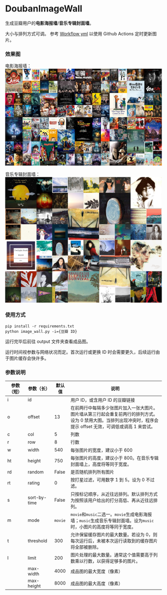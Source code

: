# DoubanImageWall

生成豆瓣用户的**电影海报墙**/**音乐专辑封面墙**。

大小与排列方式可调。
参考 [Workflow yml](.github/workflows/generate-image-wall.yml) 以使用 Github Actions 定时更新图片。

### 效果图
电影海报墙：
![MoviePosterWall](output/49729399_movie.jpg?raw=true "MoviePosterWall")

音乐专辑封面墙：
![MusicAlbumCoverrWall](output/49729399_music.jpg?raw=true "MusicAlbumCoverrWall")

### 使用方式
```
pip install -r requirements.txt
python image_wall.py -i={豆瓣 ID}
```
运行完毕后前往 output 文件夹查看成品图。

运行时间视参数与网络状况而定。首次运行或更换 ID 时会需要更久，后续运行由于图片缓存会快许多。
### 参数说明
| 参数（短） | 参数（长） | 默认值 | 说明 |
| - | - | - | - |
| i | id |  |用户 ID，或含用户 ID 的豆瓣链接 |
| o | offset | 13  |在前两行中每隔多少张图片加入一张大图片。图片墙从第三行起会重复前两行的排列方式。<br>设为 0 禁用大图。当排列出现冲突时，程序会提示 offset 无效，可调低或调高 1 来尝试。<br>|
| c | col | 5| 列数 |
| r | row | 8| 行数 |
| w | width | 540 | 每张图片的宽度，建议小于 600 |
| ht | height | 750 | 每张图片的高度，建议小于 800。在音乐专辑封面墙上，高度将等同于宽度。 |
| rd | random | False| 是否随机排列所有图片 |
| rt | rating | 0 | 按打星过滤，可用数字 1 到 5。设为 0 不过滤。 |
| s | sort-by-time | False | 只按标记顺序，从近往远排列。默认排列方式为按照该用户给出的打分高低、再从近往远排列。 |
| m | mode | `movie` | `movie`和`music`二选一。`movie`生成电影海报墙；`music`生成音乐专辑封面墙。设为`music`时，小图片的高度将等同于宽度。 |
| t | threshold | 300 | 允许保留缓存图片的最大数量。若设为 0，则每次运行后，未被本次运行读取到的缓存图片将全部被删除。 |
| l | limit | 200 | 图片处理的最大数量。通常这个值需要高于列数乘以行数，以获得足够多的图片。 |
|   | max-width | 4000 | 成品图的最大宽度（像素） |
|   | max-height | 8000 | 成品图的最大高度（像素） |
